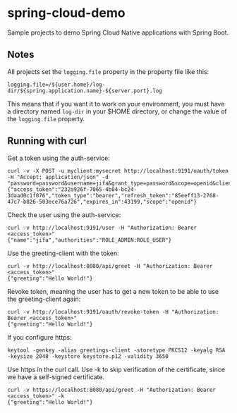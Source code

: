 # spring-cloud-demo

Sample projects to demo Spring Cloud Native applications with Spring Boot.

## Notes
All projects set the `logging.file` property in the property file like this:
```
logging.file=/${user.home}/log-dir/${spring.application.name}-${server.port}.log
```
This means that if you want it to work on your environment, you must have a directory named `log-dir` in your $HOME directory, or change the value of the `logging.file` property.

## Running with curl

Get a token using the auth-service:
```
curl -v -X POST -u myclient:mysecret http://localhost:9191/oauth/token -H "Accept: application/json" -d "password=password&username=jifa&grant_type=password&scope=openid&client_secret=mysecret&client_id=myclient"
{"access_token":"232a926f-7065-4b04-bc24-3daad0c1f076","token_type":"bearer","refresh_token":"85eeff13-2768-47c7-b826-503ece76a726","expires_in":43199,"scope":"openid"}
```

Check the user using the auth-service:
```
curl -v http://localhost:9191/user -H "Authorization: Bearer <access_token>"
{"name":"jifa","authorities":"ROLE_ADMIN:ROLE_USER"}
```

Use the greeting-client with the token:
```
curl -v http://localhost:8080/api/greet -H "Authorization: Bearer <access_token>"
{"greeting":"Hello World!"}
```

Revoke token, meaning the user has to get a new token to be able to use the greeting-client again:
```
curl -v http://localhost:9191/oauth/revoke-token -H "Authorization: Bearer <access_token>"
{"greeting":"Hello World!"}
```

If you configure https:
```
keytool -genkey -alias greetings-client -storetype PKCS12 -keyalg RSA -keysize 2048 -keystore keystore.p12 -validity 3650
```

Use https in the curl call. Use -k to skip verification of the certificate, since we have a self-signed certificate.
```
curl -v https://localhost:8080/api/greet -H "Authorization: Bearer <access_token>" -k
{"greeting":"Hello World!"}
```

